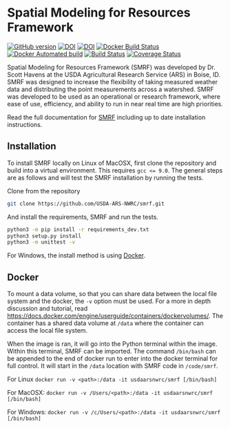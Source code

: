 # Spatial Modeling for Resources Framework

[![GitHub version](https://badge.fury.io/gh/USDA-ARS-NWRC%2Fsmrf.svg)](https://badge.fury.io/gh/USDA-ARS-NWRC%2Fsmrf)
[![DOI](https://zenodo.org/badge/DOI/10.5281/zenodo.898158.svg)](https://doi.org/10.5281/zenodo.898158)
[![DOI](https://readthedocs.org/projects/smrf/badge/)](https://smrf.readthedocs.io)
[![Docker Build Status](https://img.shields.io/docker/build/usdaarsnwrc/smrf.svg)](https://hub.docker.com/r/usdaarsnwrc/smrf/)
[![Docker Automated build](https://img.shields.io/docker/automated/usdaarsnwrc/smrf.svg)](https://hub.docker.com/r/usdaarsnwrc/smrf/)
[![Build Status](https://travis-ci.org/USDA-ARS-NWRC/smrf.svg?branch=develop)](https://travis-ci.org/USDA-ARS-NWRC/smrf)
[![Coverage Status](https://coveralls.io/repos/github/USDA-ARS-NWRC/smrf/badge.svg?branch=HEAD)](https://coveralls.io/github/USDA-ARS-NWRC/smrf?branch=HEAD)

Spatial Modeling for Resources Framework (SMRF) was developed by Dr. Scott Havens at the USDA Agricultural Research Service (ARS) in Boise, ID. SMRF was designed to increase the flexibility of taking measured weather data and distributing the point measurements across a watershed. SMRF was developed to be used as an operational or research framework, where ease of use, efficiency, and ability to run in near real time are high priorities.

Read the full documentation for [SMRF](https://smrf.readthedocs.io) including up to date installation instructions.

## Installation

To install SMRF locally on Linux of MacOSX, first clone the repository and build into a virtual environment. This requires `gcc <= 9.0`. The general steps are as follows and will test the SMRF installation by running the tests.

Clone from the repository

```bash
git clone https://github.com/USDA-ARS-NWRC/smrf.git
```

And install the requirements, SMRF and run the tests.

```bash
python3 -m pip install -r requirements_dev.txt
python3 setup.py install
python3 -m unittest -v
```

For Windows, the install method is using [Docker](#Docker).



## Docker

To mount a data volume, so that you can share data between the local file
system and the docker, the `-v` option must be used. For a more in depth
discussion and tutorial, read
https://docs.docker.com/engine/userguide/containers/dockervolumes/. The
container has a shared data volume at `/data` where the container can access
the local file system.

When the image is ran, it will go into the Python terminal within the image.
Within this terminal, SMRF can be imported. The command `/bin/bash` can be
appended to the end of docker run to enter into the docker terminal for full
control. It will start in the `/data` location with SMRF code in `/code/smrf`.

For Linux
`docker run -v <path>:/data -it usdaarsnwrc/smrf [/bin/bash]`

For MacOSX:
`docker run -v /Users/<path>:/data -it usdaarsnwrc/smrf [/bin/bash]`

For Windows:
`docker run -v /c/Users/<path>:/data -it usdaarsnwrc/smrf [/bin/bash]`
